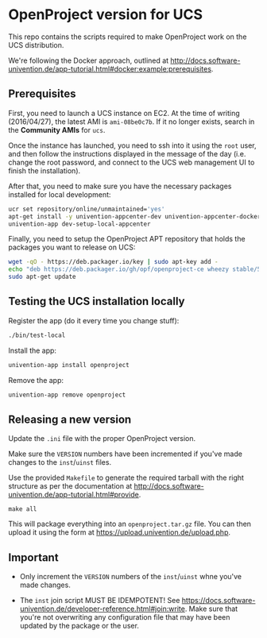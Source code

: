 # OpenProject version for UCS

This repo contains the scripts required to make OpenProject work on the UCS
distribution.

We're following the Docker approach, outlined at
<http://docs.software-univention.de/app-tutorial.html#docker:example:prerequisites>.

## Prerequisites

First, you need to launch a UCS instance on EC2. At the time of writing
(2016/04/27), the latest AMI is `ami-08be0c7b`. If it no longer exists, search
in the **Community AMIs** for `ucs`.

Once the instance has launched, you need to ssh into it using the `root` user,
and then follow the instructions displayed in the message of the day (i.e.
change the root password, and connect to the UCS web management UI to finish
the installation).

After that, you need to make sure you have the necessary packages installed for
local development:

```bash
ucr set repository/online/unmaintained='yes'
apt-get install -y univention-appcenter-dev univention-appcenter-docker univention-appcenter
univention-app dev-setup-local-appcenter
```

Finally, you need to setup the OpenProject APT repository that holds the
packages you want to release on UCS:

```bash
wget -qO - https://deb.packager.io/key | sudo apt-key add -
echo "deb https://deb.packager.io/gh/opf/openproject-ce wheezy stable/5" | sudo tee /etc/apt/sources.list.d/openproject-ce.list
sudo apt-get update
```

## Testing the UCS installation locally

Register the app (do it every time you change stuff):

```bash
./bin/test-local
```

Install the app:

```bash
univention-app install openproject
```

Remove the app:

```bash
univention-app remove openproject
```

## Releasing a new version

Update the `.ini` file with the proper OpenProject version.

Make sure the `VERSION` numbers have been incremented if you've made changes to
the `inst`/`uinst` files.

Use the provided `Makefile` to generate the required tarball with the right
structure as per the documentation at
<http://docs.software-univention.de/app-tutorial.html#provide>.

```
make all
```

This will package everything into an `openproject.tar.gz` file. You can then
upload it using the form at <https://upload.univention.de/upload.php>.

## Important

* Only increment the `VERSION` numbers of the `inst`/`uinst` whne you've made
  changes.

* The `inst` join script MUST BE IDEMPOTENT! See
  https://docs.software-univention.de/developer-reference.html#join:write. Make
sure that you're not overwriting any configuration file that may have been
updated by the package or the user.

